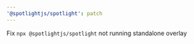 ```yaml
---
'@spotlightjs/spotlight': patch
---
```


Fix `npx @spotlightjs/spotlight` not running standalone overlay
